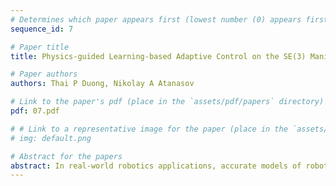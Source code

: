 ```yaml
---
# Determines which paper appears first (lowest number (0) appears first)
sequence_id: 7

# Paper title
title: Physics-guided Learning-based Adaptive Control on the SE(3) Manifold

# Paper authors
authors: Thai P Duong, Nikolay A Atanasov

# Link to the paper's pdf (place in the `assets/pdf/papers` directory)
pdf: 07.pdf

# # Link to a representative image for the paper (place in the `assets/img/papers` directory)
# img: default.png

# Abstract for the papers
abstract: In real-world robotics applications, accurate models of robot dynamics are critical for safe and stable control in rapidly changing operational conditions. This motivates the use of machine learning techniques to approximate robot dynamics and their disturbances over a training set of state-control trajectories. This paper demonstrates that inductive biases arising from physics laws can be used to improve the data efficiency and accuracy of the approximated dynamics model. For example, the dynamics of many robots, including ground, aerial, and underwater vehicles, are described using their $SE(3)$ pose and satisfy conservation of energy principles. We design a physically plausible model of the robot dynamics by imposing the structure of Hamilton's equations of motion in the design of a neural ordinary differential equation (ODE) network. The Hamiltonian structure guarantees satisfaction of $SE(3)$ kinematic constraints and energy conservation by construction. It also allows us to derive an energy-based adaptive controller that achieves trajectory tracking while compensating for disturbances. Our learning-based adaptive controller is verified on an under-actuated quadrotor robot.
---
```

